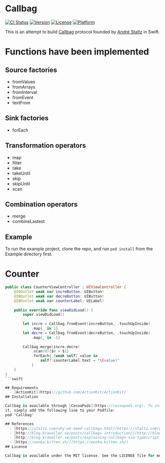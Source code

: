 # Callbag

[![CI Status](https://img.shields.io/travis/chuthin/Callbag.svg?style=flat)](https://travis-ci.org/chuthin/Callbag)
[![Version](https://img.shields.io/cocoapods/v/Callbag.svg?style=flat)](https://cocoapods.org/pods/Callbag)
[![License](https://img.shields.io/cocoapods/l/Callbag.svg?style=flat)](https://cocoapods.org/pods/Callbag)
[![Platform](https://img.shields.io/cocoapods/p/Callbag.svg?style=flat)](https://cocoapods.org/pods/Callbag)

This is an attempt to build [Callbag](https://github.com/callbag/callbag) protocol founded by [André Staltz](https://github.com/staltz) in Swift.

#  Functions have been implemented

## Source factories
  - fromValues
  - fromArrays
  - fromInterval
  - fromEvent
  - textFrom
## Sink factories
  - forEach
## Transformation operators
  - map
  - filter
  - take
  - takeUntil
  - skip
  - skipUntil
  - scan
## Combination operators  
  - merge
  - combineLastest
## Example

To run the example project, clone the repo, and run `pod install` from the Example directory first.
# Counter
```swift
public class CounterViewController : UIViewController {
    @IBOutlet weak var increButton: UIButton!
    @IBOutlet weak var decreButton: UIButton!
    @IBOutlet weak var counterLabel: UILabel!
    
    public override func viewDidLoad() {
        super.viewDidLoad()
        
        let incre = Callbag.fromEvent(increButton, .touchUpInside)
            .map{_ in 1}
        let decre = Callbag.fromEvent(decreButton, .touchUpInside)
            .map{_ in -1}
        
        Callbag.merge(incre,decre)
            .scan(0){$0 + $1}
            .forEach{ [weak self] value in
                self?.counterLabel.text = "\(value)"
            }     
    }
}
```swift

## Requirements
  - [ActionKit](https://github.com/ActionKit/ActionKit)
## Installation

Callbag is available through [CocoaPods](https://cocoapods.org). To install
it, simply add the following line to your Podfile:
pod 'Callbag'

## References
  - [https://staltz.com/why-we-need-callbags.html](https://staltz.com/why-we-need-callbags.html)
  - [http://blog.krawaller.se/posts/callbags-introduction/](http://blog.krawaller.se/posts/callbags-introduction/)
  - [http://blog.krawaller.se/posts/explaining-callbags-via-typescript-definitions/](http://blog.krawaller.se/posts/explaining-callbags-via-typescript-definitions/)
  - [https://wonka.kitten.sh/](https://wonka.kitten.sh/)
## License

Callbag is available under the MIT license. See the LICENSE file for more info.
